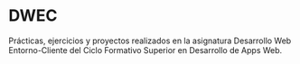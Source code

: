 # DWEC
Prácticas, ejercicios y proyectos realizados en la asignatura Desarrollo Web Entorno-Cliente del Ciclo Formativo Superior en Desarrollo de Apps Web.

